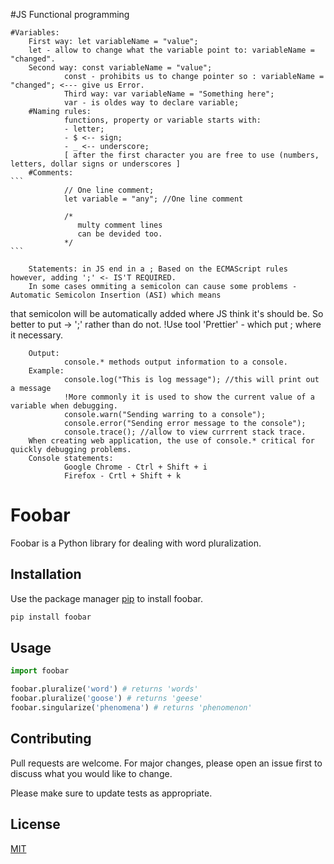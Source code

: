 #JS Functional programming

	#Variables:
		First way: let variableName = "value";
		let - allow to change what the variable point to: variableName = "changed".
		Second way: const variableName = "value";
                const - prohibits us to change pointer so : variableName = "changed"; <--- give us Error.
                Third way: var variableName = "Something here";
                var - is oldes way to declare variable;
        #Naming rules:
                functions, property or variable starts with:
                - letter;
                - $ <-- sign;
                - _ <-- underscore; 
                [ after the first character you are free to use (numbers, letters, dollar signs or underscores ]
        #Comments:
	```
                // One line comment;
                let variable = "any"; //One line comment

                /* 
                   multy comment lines
                   can be devided too.
                */
	```

        Statements: in JS end in a ; Based on the ECMAScript rules however, adding ';' <- IS'T REQUIRED.
        In some cases ommiting a semicolon can cause some problems - Automatic Semicolon Insertion (ASI) which means
 that semicolon will be automatically added where JS think it's should be. So better to put -> ';' rather than do not.
!Use tool 'Prettier' - which put ; where it necessary.

        Output:
                console.* methods output information to a console. 
        Example: 
                console.log("This is log message"); //this will print out a message 
                !More commonly it is used to show the current value of a variable when debugging.
                console.warn("Sending warring to a console");
                console.error("Sending error message to the console");
                console.trace(); //allow to view currrent stack trace.
        When creating web application, the use of console.* critical for quickly debugging problems.
        Console statements:
                Google Chrome - Ctrl + Shift + i
                Firefox - Crtl + Shift + k
# Foobar

Foobar is a Python library for dealing with word pluralization.

## Installation

Use the package manager [pip](https://pip.pypa.io/en/stable/) to install foobar.

```bash
pip install foobar
```

## Usage

```python
import foobar

foobar.pluralize('word') # returns 'words'
foobar.pluralize('goose') # returns 'geese'
foobar.singularize('phenomena') # returns 'phenomenon'
```

## Contributing
Pull requests are welcome. For major changes, please open an issue first to discuss what you would like to change.

Please make sure to update tests as appropriate.

## License
[MIT](https://choosealicense.com/licenses/mit/)
